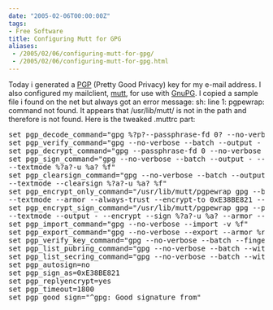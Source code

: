 ```yaml
---
date: "2005-02-06T00:00:00Z"
tags:
- Free Software
title: Configuring Mutt for GPG
aliases:
 - /2005/02/06/configuring-mutt-for-gpg/
 - /2005/02/06/configuring-mutt-for-gpg.html
---
```

Today i generated a [PGP](http://www.pgpi.org/) (Pretty Good Privacy) key for my e-mail address. I also configured my mailclient, [mutt](http://www.mutt.org), for use with [GnuPG](http://www.gnupg.org). I copied a sample file i found on the net but always got an error message: sh: line 1: pgpewrap: command not found. It appears that /usr/lib/mutt/ is not in the path and therefore is not found. Here is the tweaked .muttrc part:

<pre>set pgp_decode_command="gpg %?p?--passphrase-fd 0? --no-verbose --batch --output - %f"
set pgp_verify_command="gpg --no-verbose --batch --output - --verify %s %f"
set pgp_decrypt_command="gpg --passphrase-fd 0 --no-verbose --batch --output - %f"
set pgp_sign_command="gpg --no-verbose --batch --output - --passphrase-fd 0 --armor --detach-sign \
--textmode %?a?-u %a? %f"
set pgp_clearsign_command="gpg --no-verbose --batch --output - --passphrase-fd 0 --armor \
--textmode --clearsign %?a?-u %a? %f"
set pgp_encrypt_only_command="/usr/lib/mutt/pgpewrap gpg --batch --quiet --no-verbose --output - --encrypt \
--textmode --armor --always-trust --encrypt-to 0xE38BE821 -- -r %r -- %f"
set pgp_encrypt_sign_command="/usr/lib/mutt/pgpewrap gpg --passphrase-fd 0 --batch --quiet --no-verbose \
--textmode --output - --encrypt --sign %?a?-u %a? --armor --always-trust --encrypt-to 0xE38BE821 -- -r %r -- %f"
set pgp_import_command="gpg --no-verbose --import -v %f"
set pgp_export_command="gpg --no-verbose --export --armor %r"
set pgp_verify_key_command="gpg --no-verbose --batch --fingerprint --check-sigs %r"
set pgp_list_pubring_command="gpg --no-verbose --batch --with-colons --list-keys %r"
set pgp_list_secring_command="gpg --no-verbose --batch --with-colons --list-secret-keys %r"
set pgp_autosign=no
set pgp_sign_as=0xE38BE821
set pgp_replyencrypt=yes
set pgp_timeout=1800
set pgp_good_sign="^gpg: Good signature from"
</pre>
